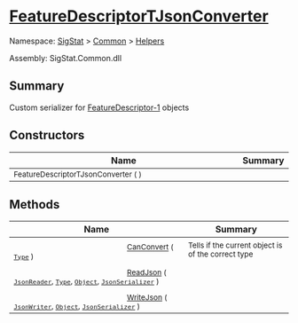 # [FeatureDescriptorTJsonConverter](./FeatureDescriptorTJsonConverter.md)

Namespace: [SigStat]() > [Common](./../README.md) > [Helpers](./README.md)

Assembly: SigStat.Common.dll

## Summary
Custom serializer for [FeatureDescriptor-1](https://github.com/hargitomi97/sigstat/blob/master/docs/md/SigStat/Common/FeatureDescriptor-1.md) objects

## Constructors

| Name | Summary | 
| --- | --- | 
| <img width=200/> <sub>FeatureDescriptorTJsonConverter (  )</sub>| <sub></sub>| <br>


## Methods

| Name | Summary | 
| --- | --- | 
| <img width=200/> <sub>[CanConvert](./Methods/FeatureDescriptorTJsonConverter-100664023.md) ( [`Type`](https://docs.microsoft.com/en-us/dotnet/api/System.Type) )</sub>| <sub>Tells if the current object is of the correct type</sub>| <br>
| <img width=200/> <sub>[ReadJson](./Methods/FeatureDescriptorTJsonConverter-100664024.md) ( [`JsonReader`](./FeatureDescriptorTJsonConverter.md), [`Type`](https://docs.microsoft.com/en-us/dotnet/api/System.Type), [`Object`](https://docs.microsoft.com/en-us/dotnet/api/System.Object), [`JsonSerializer`](./FeatureDescriptorTJsonConverter.md) )</sub>| <sub></sub>| <br>
| <img width=200/> <sub>[WriteJson](./Methods/FeatureDescriptorTJsonConverter-100664025.md) ( [`JsonWriter`](./FeatureDescriptorTJsonConverter.md), [`Object`](https://docs.microsoft.com/en-us/dotnet/api/System.Object), [`JsonSerializer`](./FeatureDescriptorTJsonConverter.md) )</sub>| <sub></sub>| <br>


